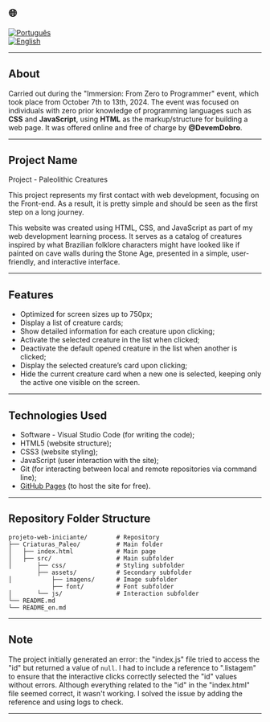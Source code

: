 ## 🌐
[![Português](https://img.shields.io/badge/-Português-green)](README.md)  
[![English](https://img.shields.io/badge/-English-blue)](README_en.md)

---

## About

Carried out during the "Immersion: From Zero to Programmer" event, which took place from October 7th to 13th, 2024. The event was focused on individuals with zero prior knowledge of programming languages such as **CSS** and **JavaScript**, using **HTML** as the markup/structure for building a web page. It was offered online and free of charge by **@DevemDobro**.

---

## Project Name

Project - Paleolithic Creatures

This project represents my first contact with web development, focusing on the Front-end. As a result, it is pretty simple and should be seen as the first step on a long journey.

This website was created using HTML, CSS, and JavaScript as part of my web development learning process. It serves as a catalog of creatures inspired by what Brazilian folklore characters might have looked like if painted on cave walls during the Stone Age, presented in a simple, user-friendly, and interactive interface.

---

## Features

- Optimized for screen sizes up to 750px;
- Display a list of creature cards;
- Show detailed information for each creature upon clicking;
- Activate the selected creature in the list when clicked;
- Deactivate the default opened creature in the list when another is clicked;
- Display the selected creature’s card upon clicking;
- Hide the current creature card when a new one is selected, keeping only the active one visible on the screen.

---

## Technologies Used

- Software - Visual Studio Code (for writing the code);
- HTML5 (website structure);
- CSS3 (website styling);
- JavaScript (user interaction with the site);
- Git (for interacting between local and remote repositories via command line);
- [GitHub Pages](https://pages.github.com/) (to host the site for free).

---

## Repository Folder Structure
```
projeto-web-iniciante/        # Repository  
├── Criaturas_Paleo/          # Main folder  
│   ├── index.html            # Main page  
│   ├── src/                  # Main subfolder  
│       ├── css/              # Styling subfolder  
        ├── assets/           # Secondary subfolder  
│           ├── imagens/      # Image subfolder  
            ├── font/         # Font subfolder  
│       └── js/               # Interaction subfolder  
└── README.md
└── README_en.md
```

---

## Note

The project initially generated an error: the "index.js" file tried to access the "id" but returned a value of `null`. I had to include a reference to ".listagem" to ensure that the interactive clicks correctly selected the "id" values without errors. Although everything related to the "id" in the "index.html" file seemed correct, it wasn't working. I solved the issue by adding the reference and using logs to check.

---